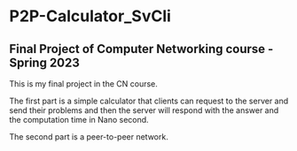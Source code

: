 # P2P-Calculator_SvCli
## Final Project of Computer Networking course - Spring 2023

This is my final project in the CN course.

The first part is a simple calculator that clients can request to the server and send their problems and then the server will respond with the answer and the computation time in Nano second.

The second part is a peer-to-peer network.
